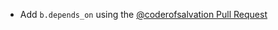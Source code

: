* Add `b.depends_on` using the [@coderofsalvation Pull Request](https://github.com/bellthoven/bangsh/pull/10)
